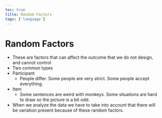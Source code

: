```yaml
---
toc: true
title: Random Factors
tags: ['language']
---
```


# Random Factors
- These are factors that can affect the outcome that we do not design, and cannot control
- Two common types
- Participant
	- People differ. Some people are very strict. Some people accept everything.
- Item
	- Some sentences are weird with monkeys. Some situations are hard to draw so the picture is a bit odd.
- When we analyze the data we have to take into account that there will be variation present because of these random factors.




